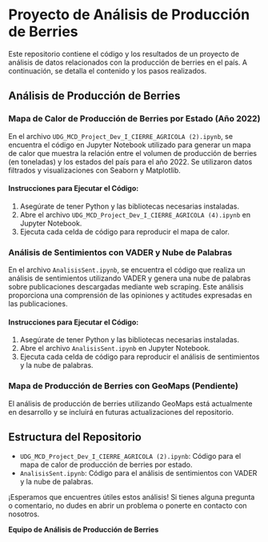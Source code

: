# Proyecto de Análisis de Producción de Berries

Este repositorio contiene el código y los resultados de un proyecto de análisis de datos relacionados con la producción de berries en el país. A continuación, se detalla el contenido y los pasos realizados.

## Análisis de Producción de Berries

### Mapa de Calor de Producción de Berries por Estado (Año 2022)

En el archivo `UDG_MCD_Project_Dev_I_CIERRE_AGRICOLA (2).ipynb`, se encuentra el código en Jupyter Notebook utilizado para generar un mapa de calor que muestra la relación entre el volumen de producción de berries (en toneladas) y los estados del país para el año 2022. Se utilizaron datos filtrados y visualizaciones con Seaborn y Matplotlib.

#### Instrucciones para Ejecutar el Código:

1. Asegúrate de tener Python y las bibliotecas necesarias instaladas.
2. Abre el archivo `UDG_MCD_Project_Dev_I_CIERRE_AGRICOLA (4).ipynb` en Jupyter Notebook.
3. Ejecuta cada celda de código para reproducir el mapa de calor.

### Análisis de Sentimientos con VADER y Nube de Palabras

En el archivo `AnalisisSent.ipynb`, se encuentra el código que realiza un análisis de sentimientos utilizando VADER y genera una nube de palabras sobre publicaciones descargadas mediante web scraping. Este análisis proporciona una comprensión de las opiniones y actitudes expresadas en las publicaciones.

#### Instrucciones para Ejecutar el Código:

1. Asegúrate de tener Python y las bibliotecas necesarias instaladas.
2. Abre el archivo `AnalisisSent.ipynb` en Jupyter Notebook.
3. Ejecuta cada celda de código para reproducir el análisis de sentimientos y la nube de palabras.

### Mapa de Producción de Berries con GeoMaps (Pendiente)

El análisis de producción de berries utilizando GeoMaps está actualmente en desarrollo y se incluirá en futuras actualizaciones del repositorio.

## Estructura del Repositorio

- `UDG_MCD_Project_Dev_I_CIERRE_AGRICOLA (2).ipynb`: Código para el mapa de calor de producción de berries por estado.
- `AnalisisSent.ipynb`: Código para el análisis de sentimientos con VADER y la nube de palabras.

¡Esperamos que encuentres útiles estos análisis! Si tienes alguna pregunta o comentario, no dudes en abrir un problema o ponerte en contacto con nosotros.

**Equipo de Análisis de Producción de Berries**



